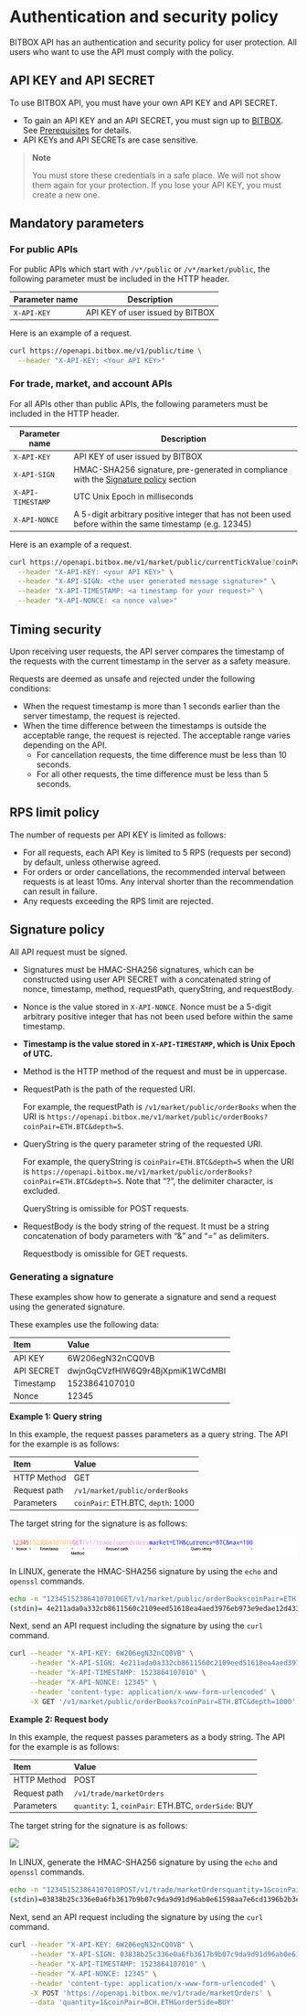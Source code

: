 # Authentication and security policy

BITBOX API has an authentication and security policy for user protection.
All users who want to use the API must comply with the policy.

## API KEY and API SECRET

To use BITBOX API, you must have your own API KEY and API SECRET.

  - To gain an API KEY and an API SECRET, you must sign up to [BITBOX](http://bitbox.me). See [Prerequisites](/1_Overview.md#prerequisites) for details.
  - API KEYs and API SECRETs are case sensitive.

> **Note**
> 
> You must store these credentials in a safe place. We will not show them again for your protection. If you lose your API KEY, you must create a new one.

## Mandatory parameters

### For public APIs

For public APIs which start with `/v*/public` or `/v*/market/public`, the following parameter must be included in the HTTP header.

| Parameter name | Description                      |
| -------------- | -------------------------------- |
| `X-API-KEY`    | API KEY of user issued by BITBOX |

Here is an example of a request.

``` bash
curl https://openapi.bitbox.me/v1/public/time \
  --header "X-API-KEY: <Your API KEY>"
```

### For trade, market, and account APIs

For all APIs other than public APIs, the following parameters must be included in the HTTP header.

| **Parameter name** | **Description**                                                                                           |
| ------------------ | --------------------------------------------------------------------------------------------------------- |
| `X-API-KEY`        | API KEY of user issued by BITBOX                                                                          |
| `X-API-SIGN`       | HMAC-SHA256 signature, pre-generated in compliance with the [Signature policy](#signature-policy) section |
| `X-API-TIMESTAMP`  | UTC Unix Epoch in milliseconds                                                                            |
| `X-API-NONCE`      | A 5-digit arbitrary positive integer that has not been used before within the same timestamp (e.g. 12345) |

Here is an example of a request.

``` bash
curl https://openapi.bitbox.me/v1/market/public/currentTickValue?coinPair=BCH.ETH \
  --header "X-API-KEY: <your API KEY>" \
  --header "X-API-SIGN: <the user generated message signature>" \
  --header "X-API-TIMESTAMP: <a timestamp for your request>" \
  --header "X-API-NONCE: <a nonce value>"
```

## Timing security

Upon receiving user requests, the API server compares the timestamp of the requests with the current timestamp in the server as a safety measure.

Requests are deemed as unsafe and rejected under the following conditions:

  - When the request timestamp is more than 1 seconds earlier than the server timestamp, the request is rejected.
  - When the time difference between the timestamps is outside the acceptable range, the request is rejected. The acceptable range varies depending on the API.
      - For cancellation requests, the time difference must be less than 10 seconds.
      - For all other requests, the time difference must be less than 5 seconds.

## RPS limit policy

The number of requests per API KEY is limited as follows:

  - For all requests, each API Key is limited to 5 RPS (requests per second) by default, unless otherwise agreed.
  - For orders or order cancellations, the recommended interval between requests is at least 10ms. Any interval shorter than the recommendation can result in failure.
  - Any requests exceeding the RPS limit are rejected.

## Signature policy

All API request must be signed.

  - Signatures must be HMAC-SHA256 signatures, which can be constructed using user API SECRET with a concatenated string of nonce, timestamp, method, requestPath, queryString, and requestBody.

  - Nonce is the value stored in `X-API-NONCE`. Nonce must be a 5-digit arbitrary positive integer that has not been used before within the same timestamp.

  - **Timestamp is the value stored in `X-API-TIMESTAMP`, which is Unix Epoch of UTC.**

  - Method is the HTTP method of the request and must be in uppercase.

  - RequestPath is the path of the requested URI.
    
    For example, the requestPath is `/v1/market/public/orderBooks` when the URI is `https://openapi.bitbox.me/v1/market/public/orderBooks?coinPair=ETH.BTC&depth=5`.

  - QueryString is the query parameter string of the requested URI.
    
    For example, the queryString is `coinPair=ETH.BTC&depth=5` when the URI is `https://openapi.bitbox.me/v1/market/public/orderBooks?coinPair=ETH.BTC&depth=5`.
    Note that “?”, the delimiter character, is excluded.
    
    QueryString is omissible for POST requests.

  - RequestBody is the body string of the request. It must be a string concatenation of body parameters with “&” and “=” as delimiters.
    
    Requestbody is omissible for GET requests.

### Generating a signature

These examples show how to generate a signature and send a request using the generated signature.

These examples use the following data:

| **Item**   | **Value**                        |
| :--------- | :------------------------------- |
| API KEY    | 6W206egN32nCQ0VB                 |
| API SECRET | dwjnGqCVzfHlW6Q9r4BjXpmiK1WCdMBI |
| Timestamp  | 1523864107010                    |
| Nonce      | 12345                            |

**Example 1: Query string**

In this example, the request passes parameters as a query string.
The API for the example is as follows:

| **Item**     | **Value**                          |
| :----------- | :--------------------------------- |
| HTTP Method  | GET                                |
| Request path | `/v1/market/public/orderBooks`     |
| Parameters   | `coinPair`: ETH.BTC, `depth`: 1000 |

The target string for the signature is as follows:

![](images/signature_ex1.png)

In LINUX, generate the HMAC-SHA256 signature by using the `echo` and `openssl` commands.

``` bash
echo -n "123451523864107010GET/v1/market/public/orderBookscoinPair=ETH.BTC&depth=1000" | openssl dgst -sha256 -hmac "dwjnGqCVzfHlW6Q9r4BjXpmiK1WCdMBI"
(stdin)= 4e211ada0a332cb8611560c2109eed51618ea4aed3976eb973e9edae12d433e4
```

Next, send an API request including the signature by using the `curl` command.

``` bash
curl --header "X-API-KEY: 6W206egN32nCQ0VB" \
     --header "X-API-SIGN: 4e211ada0a332cb8611560c2109eed51618ea4aed3976eb973e9edae12d433e4" \
     --header "X-API-TIMESTAMP: 1523864107010" \
     --header "X-API-NONCE: 12345" \
     --header 'content-type: application/x-www-form-urlencoded' \
     -X GET '/v1/market/public/orderBooks?coinPair=ETH.BTC&depth=1000' \
```

**Example 2: Request body**

In this example, the request passes parameters as a body string.
The API for the example is as follows:

| **Item**     | **Value**                                            |
| :----------- | :--------------------------------------------------- |
| HTTP Method  | POST                                                 |
| Request path | `/v1/trade/marketOrders`                             |
| Parameters   | `quantity`: 1, `coinPair`: ETH.BTC, `orderSide`: BUY |

The target string for the signature is as follows:

![](images/signature_ex2.png)

In LINUX, generate the HMAC-SHA256 signature by using the `echo` and `openssl` commands.

``` bash
echo -n "123451523864107010POST/v1/trade/marketOrdersquantity=1&coinPair=BCH.ETH&orderSide=BUY" | openssl dgst -sha256 -hmac "dwjnGqCVzfHlW6Q9r4BjXpmiK1WCdMBI"
(stdin)=03838b25c336e0a6fb3617b9b07c9da9d91d96ab0e61598aa7e6cd1396b2b3ef
```

Next, send an API request including the signature by using the `curl` command.

``` bash
curl --header "X-API-KEY: 6W206egN32nCQ0VB" \
     --header "X-API-SIGN: 03838b25c336e0a6fb3617b9b07c9da9d91d96ab0e61598aa7e6cd1396b2b3ef" \
     --header "X-API-TIMESTAMP: 1523864107010" \
     --header "X-API-NONCE: 12345" \
     --header 'content-type: application/x-www-form-urlencoded' \
     -X POST 'https://openapi.bitbox.me/v1/trade/marketOrders' \
     --data 'quantity=1&coinPair=BCH.ETH&orderSide=BUY'
```

